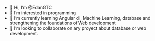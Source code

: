 - 👋 Hi, I’m @EdanGTC
- 👀 I’m interested in programming
- 🌱 I’m currently learning Angular cli, Machine Learning, database and strengthening the foundations of Web development
- 💞️ I’m looking to collaborate on any proyect about database or web development.

<!---
EdanGTC/EdanGTC is a ✨ special ✨ repository because its `README.md` (this file) appears on your GitHub profile.
You can click the Preview link to take a look at your changes.
--->

